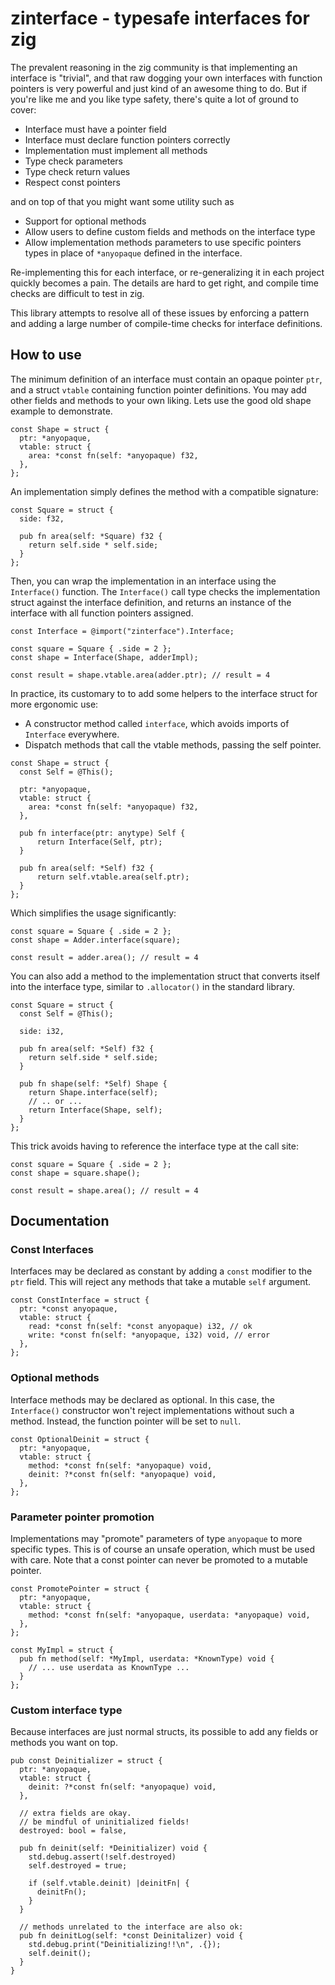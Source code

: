 # zinterface - typesafe interfaces for zig

The prevalent reasoning in the zig community is that implementing an interface
is "trivial", and that raw dogging your own interfaces with function pointers
is very powerful and just kind of an awesome thing to do. But if you're like me
and you like type safety, there's quite a lot of ground to cover:

- Interface must have a pointer field
- Interface must declare function pointers correctly
- Implementation must implement all methods
- Type check parameters
- Type check return values
- Respect const pointers

and on top of that you might want some utility such as

- Support for optional methods
- Allow users to define custom fields and methods on the interface type
- Allow implementation methods parameters to use specific pointers types in
  place of `*anyopaque` defined in the interface.

Re-implementing this for each interface, or re-generalizing it in each project
quickly becomes a pain. The details are hard to get right, and compile time
checks are difficult to test in zig.

This library attempts to resolve all of these issues by enforcing a pattern and
adding a large number of compile-time checks for interface definitions.

## How to use

The minimum definition of an interface must contain an opaque pointer `ptr`,
and a struct `vtable` containing function pointer definitions. You may add
other fields and methods to your own liking. Lets use the good old shape 
example to demonstrate.

```zig
const Shape = struct {
  ptr: *anyopaque,
  vtable: struct {
    area: *const fn(self: *anyopaque) f32,
  },
};
```

An implementation simply defines the method with a compatible signature:

```zig
const Square = struct {
  side: f32,

  pub fn area(self: *Square) f32 {
    return self.side * self.side;
  }
};
```

Then, you can wrap the implementation in an interface using the `Interface()`
function. The `Interface()` call type checks the implementation struct against
the interface definition, and returns an instance of the interface with all
function pointers assigned.

```zig
const Interface = @import("zinterface").Interface;

const square = Square { .side = 2 };
const shape = Interface(Shape, adderImpl);

const result = shape.vtable.area(adder.ptr); // result = 4
```

In practice, its customary to to add some helpers to the interface struct for
more ergonomic use:

- A constructor method called `interface`, which avoids imports of
  `Interface` everywhere.
- Dispatch methods that call the vtable methods, passing the self pointer.

```zig
const Shape = struct {
  const Self = @This();

  ptr: *anyopaque,
  vtable: struct {
    area: *const fn(self: *anyopaque) f32,
  },

  pub fn interface(ptr: anytype) Self {
      return Interface(Self, ptr);
  }

  pub fn area(self: *Self) f32 {
      return self.vtable.area(self.ptr);
  }
};
```

Which simplifies the usage significantly:

```zig
const square = Square { .side = 2 };
const shape = Adder.interface(square);

const result = adder.area(); // result = 4
```

You can also add a method to the implementation struct that converts itself
into the interface type, similar to `.allocator()` in the standard library.

```zig
const Square = struct {
  const Self = @This();

  side: i32,

  pub fn area(self: *Self) f32 {
    return self.side * self.side;
  }

  pub fn shape(self: *Self) Shape {
    return Shape.interface(self);
    // .. or ...
    return Interface(Shape, self);
  }
};
```

This trick avoids having to reference the interface type at the call site:

```zig
const square = Square { .side = 2 };
const shape = square.shape();

const result = shape.area(); // result = 4
```

## Documentation

### Const Interfaces

Interfaces may be declared as constant by adding a `const` modifier to the `ptr` field.
This will reject any methods that take a mutable `self` argument.

```zig
const ConstInterface = struct {
  ptr: *const anyopaque,
  vtable: struct {
    read: *const fn(self: *const anyopaque) i32, // ok
    write: *const fn(self: *anyopaque, i32) void, // error
  },
};
```

### Optional methods

Interface methods may be declared as optional. In this case, the `Interface()` constructor
won't reject implementations without such a method. Instead, the function pointer will be
set to `null`.

```zig
const OptionalDeinit = struct {
  ptr: *anyopaque,
  vtable: struct {
    method: *const fn(self: *anyopaque) void,
    deinit: ?*const fn(self: *anyopaque) void,
  },
};
```

### Parameter pointer promotion

Implementations may "promote" parameters of type `anyopaque` to more specific types.
This is of course an unsafe operation, which must be used with care. Note that a
const pointer can never be promoted to a mutable pointer.

```zig
const PromotePointer = struct {
  ptr: *anyopaque,
  vtable: struct {
    method: *const fn(self: *anyopaque, userdata: *anyopaque) void,
  },
};

const MyImpl = struct {
  pub fn method(self: *MyImpl, userdata: *KnownType) void {
    // ... use userdata as KnownType ...
  }
};
```

### Custom interface type

Because interfaces are just normal structs, its possible to add any
fields or methods you want on top.

```zig
pub const Deinitializer = struct {
  ptr: *anyopaque,
  vtable: struct {
    deinit: ?*const fn(self: *anyopaque) void,
  },

  // extra fields are okay.
  // be mindful of uninitialized fields!
  destroyed: bool = false,

  pub fn deinit(self: *Deinitializer) void {
    std.debug.assert(!self.destroyed)
    self.destroyed = true;

    if (self.vtable.deinit) |deinitFn| {
      deinitFn();
    }
  }

  // methods unrelated to the interface are also ok:
  pub fn deinitLog(self: *const Deinitalizer) void {
    std.debug.print("Deinitializing!!\n", .{});
    self.deinit();
  }
}
```

